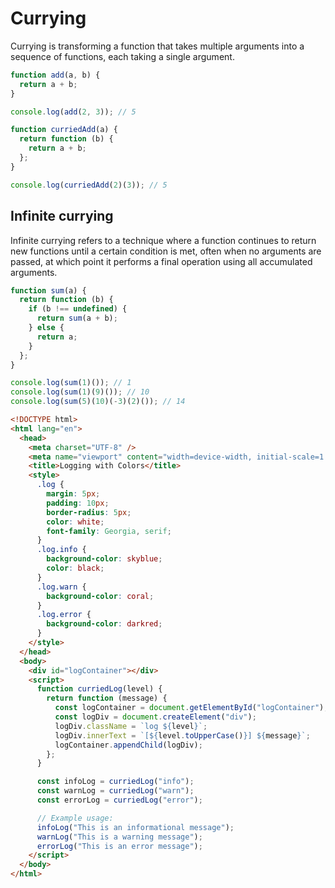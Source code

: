 # Currying

Currying is transforming a function that takes multiple arguments into a sequence of functions, each taking a single argument.

```js
function add(a, b) {
  return a + b;
}

console.log(add(2, 3)); // 5

function curriedAdd(a) {
  return function (b) {
    return a + b;
  };
}

console.log(curriedAdd(2)(3)); // 5
```

## Infinite currying

Infinite currying refers to a technique where a function continues to return new functions until a certain condition is met, often when no arguments are passed, at which point it performs a final operation using all accumulated arguments.

```js
function sum(a) {
  return function (b) {
    if (b !== undefined) {
      return sum(a + b);
    } else {
      return a;
    }
  };
}

console.log(sum(1)()); // 1
console.log(sum(1)(9)()); // 10
console.log(sum(5)(10)(-3)(2)()); // 14
```

```html
<!DOCTYPE html>
<html lang="en">
  <head>
    <meta charset="UTF-8" />
    <meta name="viewport" content="width=device-width, initial-scale=1.0" />
    <title>Logging with Colors</title>
    <style>
      .log {
        margin: 5px;
        padding: 10px;
        border-radius: 5px;
        color: white;
        font-family: Georgia, serif;
      }
      .log.info {
        background-color: skyblue;
        color: black;
      }
      .log.warn {
        background-color: coral;
      }
      .log.error {
        background-color: darkred;
      }
    </style>
  </head>
  <body>
    <div id="logContainer"></div>
    <script>
      function curriedLog(level) {
        return function (message) {
          const logContainer = document.getElementById("logContainer");
          const logDiv = document.createElement("div");
          logDiv.className = `log ${level}`;
          logDiv.innerText = `[${level.toUpperCase()}] ${message}`;
          logContainer.appendChild(logDiv);
        };
      }

      const infoLog = curriedLog("info");
      const warnLog = curriedLog("warn");
      const errorLog = curriedLog("error");

      // Example usage:
      infoLog("This is an informational message");
      warnLog("This is a warning message");
      errorLog("This is an error message");
    </script>
  </body>
</html>
```
